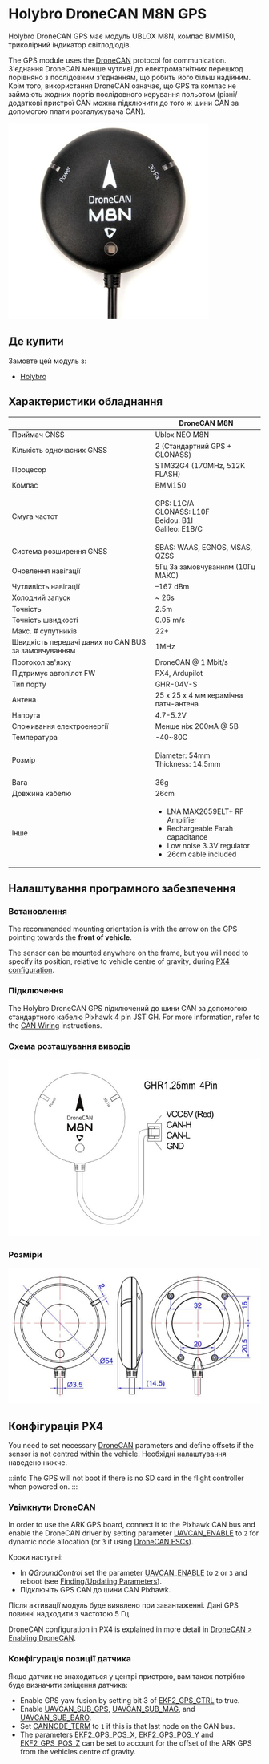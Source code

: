 # Holybro DroneCAN M8N GPS

Holybro DroneCAN GPS має модуль UBLOX M8N, компас BMM150, триколірний індикатор світлодіодів.

The GPS module uses the [DroneCAN](index.md) protocol for communication.
З'єднання DroneCAN менше чутливі до електромагнітних перешкод порівняно з послідовним з'єднанням, що робить його більш надійним.
Крім того, використання DroneCAN означає, що GPS та компас не займають жодних портів послідовного керування польотом (різні/додаткові пристрої CAN можна підключити до того ж шини CAN за допомогою плати розгалужувача CAN).

<img src="../../assets/hardware/gps/hb_dronecan_m8n/hb_dronecan_m8n_gps.jpg" width="400px" title="Hero diagram for the GPS module" />

## Де купити

Замовте цей модуль з:

- [Holybro](https://holybro.com/products/dronecan-m8n-gps)

## Характеристики обладнання

|                                                      | DroneCAN M8N                                                                                                                                       |
| ---------------------------------------------------- | -------------------------------------------------------------------------------------------------------------------------------------------------- |
| Приймач GNSS                                         | Ublox NEO M8N                                                                                                                                      |
| Кількість одночасних GNSS                            | 2 (Стандартний GPS + GLONASS)                                                                                                   |
| Процесор                                             | STM32G4 (170MHz, 512K FLASH)                                                                                                    |
| Компас                                               | BMM150                                                                                                                                             |
| Смуга частот                                         | <p>GPS: L1C/A<br>GLONASS: L10F<br>Beidou: B1I<br>Galileo: E1B/C</p>                                                                                |
| Система розширення GNSS                              | SBAS: WAAS, EGNOS, MSAS, QZSS                                                                                                      |
| Оновлення навігації                                  | 5Гц За замовчуванням (10Гц МАКС)                                                                                                |
| Чутливість навігації                                 | –167 dBm                                                                                                                                           |
| Холодний запуск                                      | \~ 26s                                                                                                                            |
| Точність                                             | 2.5m                                                                                                                               |
| Точність швидкості                                   | 0.05 m/s                                                                                                                           |
| Макс. # супутників                   | 22+                                                                                                                                                |
| Швидкість передачі даних по CAN BUS за замовчуванням | 1MHz                                                                                                                                               |
| Протокол зв'язку                                     | DroneCAN @ 1 Mbit/s                                                                                                                   |
| Підтримує автопілот FW                               | PX4, Ardupilot                                                                                                                                     |
| Тип порту                                            | GHR-04V-S                                                                                                                                          |
| Антена                                               | 25 x 25 x 4 мм керамічна патч-антена                                                                                                               |
| Напруга                                              | 4.7-5.2V                                                                                                           |
| Споживання електроенергії                            | Менше ніж 200мА @ 5В                                                                                                                  |
| Температура                                          | -40\~80C                                                                                                                          |
| Розмір                                               | <p>Diameter: 54mm<br>Thickness: 14.5mm</p>                                                                                                         |
| Вага                                                 | 36g                                                                                                                                                |
| Довжина кабелю                                       | 26cm                                                                                                                                               |
| Інше                                                 | <ul><li>LNA MAX2659ELT+ RF Amplifier</li><li>Rechargeable Farah capacitance</li><li>Low noise 3.3V regulator</li><li>26cm cable included</li></ul> |

## Налаштування програмного забезпечення

### Встановлення

The recommended mounting orientation is with the arrow on the GPS pointing towards the **front of vehicle**.

The sensor can be mounted anywhere on the frame, but you will need to specify its position, relative to vehicle centre of gravity, during [PX4 configuration](#px4-configuration).

### Підключення

The Holybro DroneCAN GPS підключений до шини CAN за допомогою стандартного кабелю Pixhawk 4 pin JST GH.
For more information, refer to the [CAN Wiring](../can/index.md#wiring) instructions.

### Схема розташування виводів

![Diagram showing GPS pinouts](../../assets/hardware/gps/hb_dronecan_m8n/hb_dronecan_m8n_gps_pinout.jpg)

### Розміри

![Diagram showing GPS dimensions](../../assets/hardware/gps/hb_dronecan_m8n/hb_dronecan_m8n_gps_dimension.jpg)

## Конфігурація PX4

You need to set necessary [DroneCAN](index.md) parameters and define offsets if the sensor is not centred within the vehicle.
Необхідні налаштування наведено нижче.

:::info
The GPS will not boot if there is no SD card in the flight controller when powered on.
:::

### Увімкнути DroneCAN

In order to use the ARK GPS board, connect it to the Pixhawk CAN bus and enable the DroneCAN driver by setting parameter [UAVCAN_ENABLE](../advanced_config/parameter_reference.md#UAVCAN_ENABLE) to `2` for dynamic node allocation (or `3` if using [DroneCAN ESCs](../dronecan/escs.md)).

Кроки наступні:

- In _QGroundControl_ set the parameter [UAVCAN_ENABLE](../advanced_config/parameter_reference.md#UAVCAN_ENABLE) to `2` or `3` and reboot (see [Finding/Updating Parameters](../advanced_config/parameters.md)).
- Підключіть GPS CAN до шини CAN Pixhawk.

Після активації модуль буде виявлено при завантаженні.
Дані GPS повинні надходити з частотою 5 Гц.

DroneCAN configuration in PX4 is explained in more detail in [DroneCAN > Enabling DroneCAN](../dronecan/index.md#enabling-dronecan).

### Конфігурація позиції датчика

Якщо датчик не знаходиться у центрі пристрою, вам також потрібно буде визначити зміщення датчика:

- Enable GPS yaw fusion by setting bit 3 of [EKF2_GPS_CTRL](../advanced_config/parameter_reference.md#EKF2_GPS_CTRL) to true.
- Enable [UAVCAN_SUB_GPS](../advanced_config/parameter_reference.md#UAVCAN_SUB_GPS), [UAVCAN_SUB_MAG](../advanced_config/parameter_reference.md#UAVCAN_SUB_MAG), and [UAVCAN_SUB_BARO](../advanced_config/parameter_reference.md#UAVCAN_SUB_BARO).
- Set [CANNODE_TERM](../advanced_config/parameter_reference.md#CANNODE_TERM) to `1` if this is that last node on the CAN bus.
- The parameters [EKF2_GPS_POS_X](../advanced_config/parameter_reference.md#EKF2_GPS_POS_X), [EKF2_GPS_POS_Y](../advanced_config/parameter_reference.md#EKF2_GPS_POS_Y) and [EKF2_GPS_POS_Z](../advanced_config/parameter_reference.md#EKF2_GPS_POS_Z) can be set to account for the offset of the ARK GPS from the vehicles centre of gravity.
